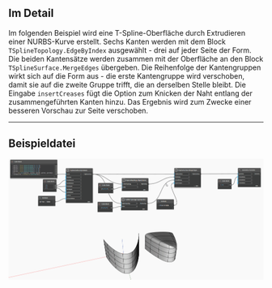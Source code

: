 ## Im Detail
Im folgenden Beispiel wird eine T-Spline-Oberfläche durch Extrudieren einer NURBS-Kurve erstellt. Sechs Kanten werden mit dem Block `TSplineTopology.EdgeByIndex` ausgewählt - drei auf jeder Seite der Form. Die beiden Kantensätze werden zusammen mit der Oberfläche an den Block `TSplineSurface.MergeEdges` übergeben. Die Reihenfolge der Kantengruppen wirkt sich auf die Form aus - die erste Kantengruppe wird verschoben, damit sie auf die zweite Gruppe trifft, die an derselben Stelle bleibt. Die Eingabe `insertCreases` fügt die Option zum Knicken der Naht entlang der zusammengeführten Kanten hinzu. Das Ergebnis wird zum Zwecke einer besseren Vorschau zur Seite verschoben.
___
## Beispieldatei

![TSplineSurface.MergeEdges](./Autodesk.DesignScript.Geometry.TSpline.TSplineSurface.MergeEdges_img.gif)
